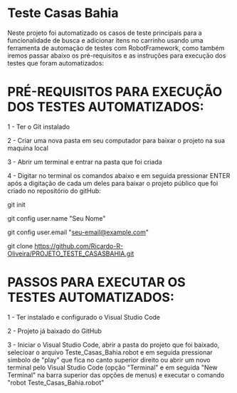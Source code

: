 # Teste Casas Bahia
Neste projeto foi automatizado os casos de teste principais para a funcionalidade de busca e adicionar itens no carrinho usando uma ferramenta de automação de testes com RobotFramework, como também iremos passar abaixo os pré-requisitos e as instruções para execução dos testes que foram automatizados: 

# PRÉ-REQUISITOS PARA EXECUÇÃO DOS TESTES AUTOMATIZADOS:

1 - Ter o Git instalado

2 - Criar uma nova pasta em seu computador para baixar o projeto na sua maquina local

3 - Abrir um terminal e entrar na pasta que foi criada

4 - Digitar no terminal os comandos abaixo e em seguida pressionar ENTER após a digitação de cada um deles  para baixar o projeto público que foi criado no repositório do gitHub:

git init

git config user.name "Seu Nome"

git config user.email "seu-email@example.com"

git clone https://github.com/Ricardo-R-Oliveira/PROJETO_TESTE_CASASBAHIA.git


# PASSOS PARA EXECUTAR OS TESTES AUTOMATIZADOS:

1 - Ter instalado e configurado o Visual Studio Code

2 - Projeto já baixado do GitHub

3 - Iniciar o Visual Studio Code, abrir a pasta do projeto que foi baixado, selecioar o arquivo Teste_Casas_Bahia.robot e em seguida pressionar simbolo de "play" que fica no canto superior direito ou abrir um novo terminal pelo Visual Studio Code (opção "Terminal" e em seguida "New Terminal" na barra superior das opções de menus) e executar o comando "robot Teste_Casas_Bahia.robot"

